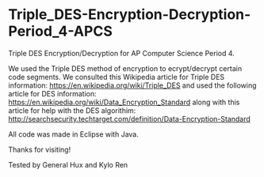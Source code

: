 # Triple_DES-Encryption-Decryption-Period_4-APCS
Triple DES Encryption/Decryption for AP Computer Science Period 4.

We used the Triple DES method of encryption to ecrypt/decrypt certain code segments. 
We consulted this Wikipedia article for Triple DES information: https://en.wikipedia.org/wiki/Triple_DES and used the 
following article for DES information: https://en.wikipedia.org/wiki/Data_Encryption_Standard along with this article for
help with the DES algorithim: http://searchsecurity.techtarget.com/definition/Data-Encryption-Standard

All code was made in Eclipse with Java. 


Thanks for visiting!



Tested by General Hux and Kylo Ren
